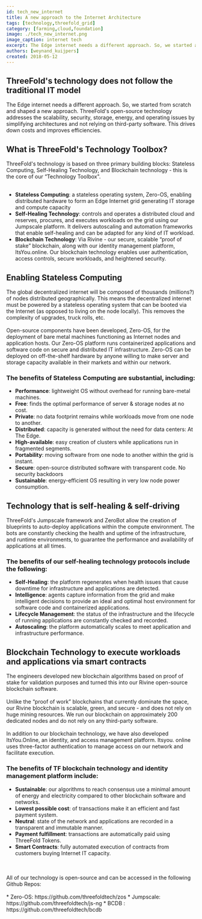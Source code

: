 ```yaml
---
id: tech_new_internet
title: A new approach to the Internet Architecture
tags: [technology,threefold_grid]
category: [farming,cloud,foundation]
image: ./tech_new_internet.png
image_caption: internet tech
excerpt: The Edge internet needs a different approach. So, we started as from scratch and shaped a totally new approach..
authors: [weynand_kuijpers]
created: 2018-05-12
---
```


## ThreeFold's technology does not follow the traditional IT model 

The Edge internet needs a different approach. So, we started from scratch and shaped a new approach. ThreeFold's open-source technology addresses the scalability, security, storage, energy, and operating issues by simplifying architectures and not relying on third-party software. This drives down costs and improves efficiencies.

## What is ThreeFold's Technology Toolbox?

ThreeFold's technology is based on three primary building blocks:  Stateless Computing, Self-Healing Technology, and Blockchain technology - this is the core of our “Technology Toolbox".
<br/>
<br/>
- **Stateless Computing**: a stateless operating system, Zero-OS, enabling distributed hardware to form an Edge Internet grid generating IT storage and compute capacity
- **Self-Healing Technology**: controls and operates a distributed cloud and reserves, procures, and executes workloads on the grid using our Jumpscale platform. It delivers autoscaling and automation frameworks that enable self-healing and can be adapted for any kind of IT workload.
- **Blockchain Technology**: Via Rivine - our secure, scalable “proof of stake” blockchain, along with our identity management platform, ItsYou.online. Our blockchain technology enables user authentication, access controls, secure workloads, and heightened security.

## Enabling Stateless Computing

The global decentralized internet will be composed of thousands (millions?) of nodes distributed geographically.  This means the decentralized internet must be powered by a stateless operating system that can be booted via the Internet (as opposed to living on the node locally). This removes the complexity of upgrades, truck rolls, etc. 
<br/>
<br/>
Open-source components have been developed, Zero-OS, for the deployment of bare metal machines functioning as Internet nodes and application hosts.  Our Zero-OS platform runs containerized applications and software code on secure and distributed IT infrastructure.  Zero-OS can be deployed on off-the-shelf hardware by anyone willing to make server and storage capacity available in their markets and within our network.

### The benefits of Stateless Computing are substantial, including:

- **Performance**: lightweight OS without overhead for running bare-metal machines.
- **Free**: finds the optimal performance of server & storage nodes at no cost.
- **Private**: no data footprint remains while workloads move from one node to another.
- **Distributed**: capacity is generated without the need for data centers: At The Edge.
- **High-available**: easy creation of clusters while applications run in fragmented segments.
- **Portability**: moving software from one node to another within the grid is instant.
- **Secure**: open-source distributed software with transparent code. No security backdoors
- **Sustainable**: energy-efficient OS resulting in very low node power consumption.

## Technology that is self-healing & self-driving

ThreeFold's Jumpscale framework and ZeroBot allow the creation of blueprints to auto-deploy applications within the compute environment. The bots are constantly checking the health and uptime of the infrastructure, and runtime environments, to guarantee the performance and availability of applications at all times.

### The benefits of our self-healing technology protocols include the following:

- **Self-Healing**: the platform regenerates when health issues that cause downtime for infrastructure and applications are detected. 
- **Intelligence**: agents capture information from the grid and make intelligent decisions to provide an ideal and optimal host environment for software code and containerized applications.
- **Lifecycle Management**: the status of the infrastructure and the lifecycle of running applications are constantly checked and recorded.
- **Autoscaling**: the platform automatically scales to meet application and infrastructure performance.

## Blockchain Technology to execute workloads and applications via smart contracts

The engineers developed new blockchain algorithms based on proof of stake for validation purposes and turned this into our Rivine open-source blockchain software.
<br/>
<br/>
Unlike the “proof of work” blockchains that currently dominate the space, our Rivine blockchain is scalable, green, and secure - and does not rely on huge mining resources.  We run our blockchain on approximately 200 dedicated nodes and do not rely on any third-party software.
<br/>
<br/>
In addition to our blockchain technology, we have also developed ItsYou.Online, an identity, and access management platform.  Itsyou. online uses three-factor authentication to manage access on our network and facilitate execution.

### The benefits of TF blockchain technology and identity management platform include:

- **Sustainable**: our algorithms to reach consensus use a minimal amount of energy and electricity compared to other blockchain software and networks.
- **Lowest possible cost**: of transactions make it an efficient and fast payment system.
- **Neutral**: state of the network and applications are recorded in a transparent and immutable manner.
- **Payment fulfillment**: transactions are automatically paid using ThreeFold Tokens.
- **Smart Contracts**: fully automated execution of contracts from customers buying Internet IT capacity.
<br/>
<br/>
All of our technology is open-source and can be accessed in the following Github Repos:
<br/>
<br/>
* Zero-OS: https://github.com/threefoldtech/zos
* Jumpscale: https://github.com/threefoldtech/js-ng
* BCDB : https://github.com/threefoldtech/bcdb
